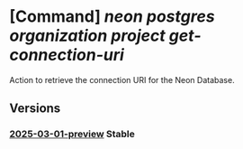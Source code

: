 # [Command] _neon postgres organization project get-connection-uri_

Action to retrieve the connection URI for the Neon Database.

## Versions

### [2025-03-01-preview](/Resources/mgmt-plane/L3N1YnNjcmlwdGlvbnMve30vcmVzb3VyY2Vncm91cHMve30vcHJvdmlkZXJzL25lb24ucG9zdGdyZXMvb3JnYW5pemF0aW9ucy97fS9wcm9qZWN0cy97fS9nZXRjb25uZWN0aW9udXJp/2025-03-01-preview.xml) **Stable**

<!-- mgmt-plane /subscriptions/{}/resourcegroups/{}/providers/neon.postgres/organizations/{}/projects/{}/getconnectionuri 2025-03-01-preview -->
